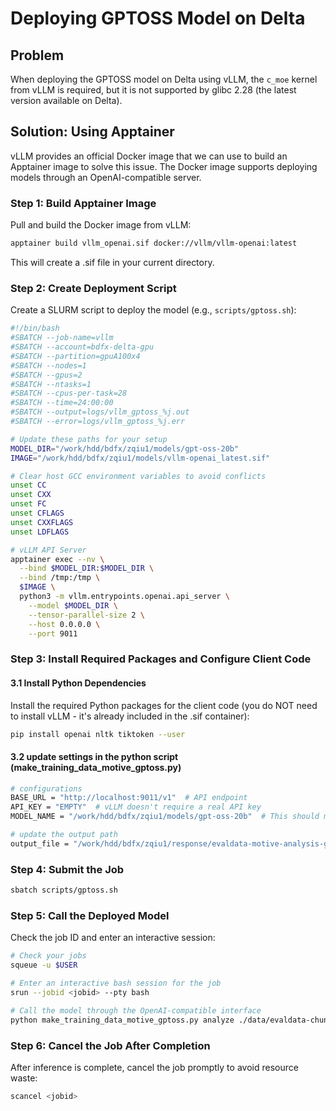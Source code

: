 # Deploying GPTOSS Model on Delta

## Problem

When deploying the GPTOSS model on Delta using vLLM, the `c_moe` kernel from vLLM is required, but it is not supported by glibc 2.28 (the latest version available on Delta).

## Solution: Using Apptainer

vLLM provides an official Docker image that we can use to build an Apptainer image to solve this issue. The Docker image supports deploying models through an OpenAI-compatible server.

### Step 1: Build Apptainer Image

Pull and build the Docker image from vLLM:

```bash
apptainer build vllm_openai.sif docker://vllm/vllm-openai:latest
```

This will create a .sif file in your current directory. 

### Step 2: Create Deployment Script

Create a SLURM script to deploy the model (e.g., `scripts/gptoss.sh`): 

```bash
#!/bin/bash
#SBATCH --job-name=vllm
#SBATCH --account=bdfx-delta-gpu
#SBATCH --partition=gpuA100x4
#SBATCH --nodes=1
#SBATCH --gpus=2
#SBATCH --ntasks=1
#SBATCH --cpus-per-task=28
#SBATCH --time=24:00:00
#SBATCH --output=logs/vllm_gptoss_%j.out
#SBATCH --error=logs/vllm_gptoss_%j.err

# Update these paths for your setup
MODEL_DIR="/work/hdd/bdfx/zqiu1/models/gpt-oss-20b"
IMAGE="/work/hdd/bdfx/zqiu1/models/vllm-openai_latest.sif"

# Clear host GCC environment variables to avoid conflicts
unset CC
unset CXX
unset FC
unset CFLAGS
unset CXXFLAGS
unset LDFLAGS

# vLLM API Server
apptainer exec --nv \
  --bind $MODEL_DIR:$MODEL_DIR \
  --bind /tmp:/tmp \
  $IMAGE \
  python3 -m vllm.entrypoints.openai.api_server \
    --model $MODEL_DIR \
    --tensor-parallel-size 2 \
    --host 0.0.0.0 \
    --port 9011
```

### Step 3: Install Required Packages and Configure Client Code

#### 3.1 Install Python Dependencies

Install the required Python packages for the client code (you do NOT need to install vLLM - it's already included in the .sif container):

```bash
pip install openai nltk tiktoken --user
```

#### 3.2 update settings in the python script (make_training_data_motive_gptoss.py)

```bash
# configurations
BASE_URL = "http://localhost:9011/v1"  # API endpoint
API_KEY = "EMPTY"  # vLLM doesn't require a real API key
MODEL_NAME = "/work/hdd/bdfx/zqiu1/models/gpt-oss-20b"  # This should match your deployed model

# update the output path
output_file = "/work/hdd/bdfx/zqiu1/response/evaldata-motive-analysis-gptoss.json" 
```

### Step 4: Submit the Job

```bash
sbatch scripts/gptoss.sh
```

### Step 5: Call the Deployed Model

Check the job ID and enter an interactive session:

```bash
# Check your jobs
squeue -u $USER

# Enter an interactive bash session for the job
srun --jobid <jobid> --pty bash

# Call the model through the OpenAI-compatible interface
python make_training_data_motive_gptoss.py analyze ./data/evaldata-chunks.json
```

### Step 6: Cancel the Job After Completion

After inference is complete, cancel the job promptly to avoid resource waste:

```bash
scancel <jobid>
```
